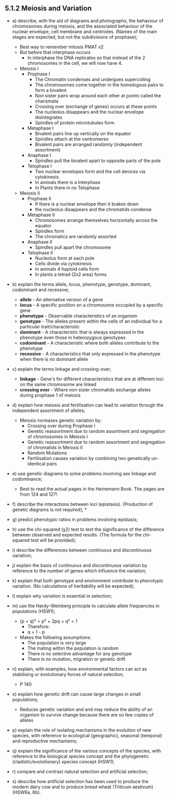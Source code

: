 5.1.2 Meiosis and Variation
---

* a) describe, with the aid of diagrams and photographs, the behaviour of chromosomes during meiosis, and the associated behaviour of the nuclear envelope, cell membrane and centrioles. (Names of the main stages are expected, but not the subdivisions of prophase);
	* Best way to remember mitosis PMAT x2
	* But before that interphase occurs
		* In interphase the DNA replicates so that instead of the 2 chromosomes in the cell, we will now have 4.
	* Meiosis I
		* Prophase I
			* The Chromatin condenses and undergoes supercoiling
			* The chromosomes come together in the homologous pairs to form a bivalent
			* Non sister pairs wrap around each other at points called the charismata
			* Crossing over (exchange of genes) occurs at these points
			* The nucleolus disappears and the nuclear envelope disintegrates 
			* Spindles of protein microtubules form
		* Metaphase I
			* Bivalent pairs line up vertically on the equator
			* Spindles attach at the centromeres
			* Bivalent pairs are arranged randomly (independent assortment)
		* Anaphase I
			* Spindles pull the bivalent apart to opposite parts of the pole
		* Telophase I
			* Two nuclear envelopes form and the cell devices via cytokinesis.
			* In animals there is a Interphase
			* In Plants there in no Telophase
	* Meiosis II
		* Prophase II
			* If there is a nuclear envelope then it brakes down
			* the nucleolus disappears and the chromatids condense
		* Metaphase II
			* Chromosomes arrange themselves horizontally across the equator
			* Spindles form
			* The chromatics are randomly assorted
		* Anaphase II
			* Spindles pull apart the chromosome
		* Telophase II
			* Nucleolus form at each pole
			* Cells divide via cytokinesis
			* In animals 4 haploid cells form
			* In plants a tetrad (2x2 area) forms

* b) explain the terms allele, locus, phenotype, genotype, dominant, codominant and recessive;
	* **allele** - An alternative version of a gene
	* **locus** - A specific position on a chromosome occupied by a specific gene
	* **phenotype** - Observable characteristics of an organism
	* **genotype** - The alleles present within the cells of an individual for a particular trait/characteristic
	* **dominant** - A characteristic that is always expressed in the phenotype even those in heterozygous genotypes
	* **codominant** - A characteristic where both alleles contribute to the phenotype
	* **recessive** - A characteristics that only expressed in the phenotype when there is no dominant allele

* c) explain the terms linkage and crossing-over;
	* **linkage** - Gene's for different characteristics that are at different loci on the same chromosome are linked
	* **crossing over** - Where non sister chromatids exchange alleles during prophase 1 of meiosis

* d) explain how meiosis and fertilisation can lead to variation through the independent assortment of alleles;
	*  Meiosis increases genetic variation by:
		* Crossing over during Prophase I
		* Genetic reassortment due to random assortment and segregation of chromosomes in Meiosis I
		* Genetic reassortment due to random assortment and segregation of chromatids in Meiosis II
		* Random Mutations
		* Fertilisation causes variation by combining two genetically un-identical pairs
		

* e) use genetic diagrams to solve problems involving sex linkage and codominance;
	* Best to read the actual pages in the Heinemann Book. The pages are from 124 and 127!

* f) describe the interactions between loci (epistasis). (Production of genetic diagrams is not required);
	* 

* g) predict phenotypic ratios in problems involving epistasis;

* h) use the chi-squared (χ2) test to test the significance of the difference between observed and expected results. (The formula for the chi-squared test will be provided);

* i) describe the differences between continuous and discontinuous variation;

* j) explain the basis of continuous and discontinuous variation by reference to the number of genes which influence the variation;

* k) explain that both genotype and environment contribute to phenotypic variation. (No calculations of heritability will be expected);

* l) explain why variation is essential in selection;

* m) use the Hardy–Weinberg principle to calculate allele frequencies in populations (HSW1);
	*  (p + q)² = p² + 2pq + q² = 1
		* Therefore:
		*  q = 1 - p
	* Makes the following assumptions:
		* The population is very large
		* The mating within the population is random
		* There is no selective advantage for any genotype
		* There is no mutation, migration or genetic drift

* n) explain, with examples, how environmental factors can act as stabilising or evolutionary forces of natural selection;
	* P 140

* o) explain how genetic drift can cause large changes in small populations;
	* Reduces genetic variation and and may reduce the ability of an organism to survive change because there are so few copies of alleles

* p) explain the role of isolating mechanisms in the evolution of new species, with reference to ecological (geographic), seasonal (temporal) and reproductive mechanisms;

* q) explain the significance of the various concepts of the species, with reference to the biological species concept and the phylogenetic (cladistic/evolutionary) species concept (HSW1);

* r) compare and contrast natural selection and artificial selection;

* s) describe how artificial selection has been used to produce the modern dairy cow and to produce bread wheat (Triticum aestivum) (HSW6a, 6b).